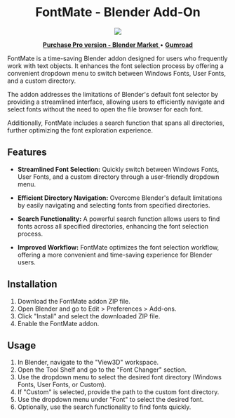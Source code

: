 <h1 align="center">FontMate - Blender Add-On</h1>

<p align="center">
  <img src="...">
</p>

<p align="center">
  <a href="https://www.blendermarket.com/products/render-palette">
    <span style="display:inline-block;"><strong><u>Purchase Pro version - Blender Market</u></strong></span>
  </a>
•  
  <a href="https://jishnukv.gumroad.com/l/font-mate?layout=profile">
    <span style="display:inline-block;"><strong><u>Gumroad</u></strong></span>
  </a>
</p>

FontMate is a time-saving Blender addon designed for users who frequently work with text objects. It enhances the font selection process by offering a convenient dropdown menu to switch between Windows Fonts, User Fonts, and a custom directory. 

The addon addresses the limitations of Blender's default font selector by providing a streamlined interface, allowing users to efficiently navigate and select fonts without the need to open the file browser for each font.

Additionally, FontMate includes a search function that spans all directories, further optimizing the font exploration experience.

## Features

- **Streamlined Font Selection:** Quickly switch between Windows Fonts, User Fonts, and a custom directory through a user-friendly dropdown menu.

- **Efficient Directory Navigation:** Overcome Blender's default limitations by easily navigating and selecting fonts from specified directories.

- **Search Functionality:** A powerful search function allows users to find fonts across all specified directories, enhancing the font selection process.

- **Improved Workflow:** FontMate optimizes the font selection workflow, offering a more convenient and time-saving experience for Blender users.

## Installation

1. Download the FontMate addon ZIP file.
2. Open Blender and go to Edit > Preferences > Add-ons.
3. Click "Install" and select the downloaded ZIP file.
4. Enable the FontMate addon.

## Usage

1. In Blender, navigate to the "View3D" workspace.
2. Open the Tool Shelf and go to the "Font Changer" section.
3. Use the dropdown menu to select the desired font directory (Windows Fonts, User Fonts, or Custom).
4. If "Custom" is selected, provide the path to the custom font directory.
5. Use the dropdown menu under "Font" to select the desired font.
6. Optionally, use the search functionality to find fonts quickly.
